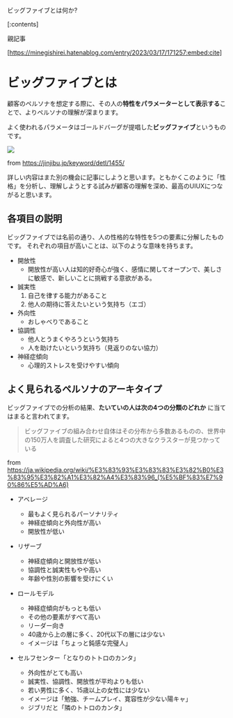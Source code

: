 ビッグファイブとは何か?






[:contents]

親記事

[https://minegishirei.hatenablog.com/entry/2023/03/17/171257:embed:cite]



# ビッグファイブとは

顧客のペルソナを想定する際に、その人の**特性をパラメーターとして表示する**ことで、よりペルソナの理解が深まります。

よく使われるパラメータはゴールドバーグが提唱した**ビッグファイブ**というものです。

<img src="https://motose-shinrishi.com/wp-content/uploads/2022/03/exam1-80.jpg">

from https://jinjibu.jp/keyword/detl/1455/

詳しい内容はまた別の機会に記事にしようと思います。ともかくこのように「性格」を分析し、理解しようとする試みが顧客の理解を深め、最高のUIUXにつながると思います。


## 各項目の説明

ビッグファイブでは名前の通り、人の性格的な特性を5つの要素に分解したものです。
それぞれの項目が高いことは、以下のような意味を持ちます。

- 開放性
  - 開放性が高い人は知的好奇心が強く、感情に関してオープンで、美しさに敏感で、新しいことに挑戦する意欲がある。
- 誠実性
  1. 自己を律する能力があること
  2. 他人の期待に答えたいという気持ち（エゴ）
- 外向性
  - おしゃべりであること
- 協調性
  - 他人とうまくやろうという気持ち
  - 人を助けたいという気持ち（見返りのない協力）
- 神経症傾向
  - 心理的ストレスを受けやすい傾向



## よく見られるペルソナのアーキタイプ

ビッグファイブでの分析の結果、**たいていの人は次の4つの分類のどれか** に当てはまると言われてます。

> ビッグファイブの組み合わせ自体はその分布から多数あるものの、世界中の150万人を調査した研究によると4つの大きなクラスターが見つかっている

from https://ja.wikipedia.org/wiki/%E3%83%93%E3%83%83%E3%82%B0%E3%83%95%E3%82%A1%E3%82%A4%E3%83%96_(%E5%BF%83%E7%90%86%E5%AD%A6)


- アベレージ
    - 最もよく見られるパーソナリティ
    - 神経症傾向と外向性が高い
    - 開放性が低い


- リザーブ
    - 神経症傾向と開放性が低い
    - 協調性と誠実性もやや高い
    - 年齢や性別の影響を受けにくい


- ロールモデル
    - 神経症傾向がもっとも低い
    - その他の要素がすべて高い
    - リーダー向き
    - 40歳から上の層に多く、20代以下の層には少ない
    - イメージは「ちょっと鈍感な完璧人」


- セルフセンター「となりのトトロのカンタ」
    - 外向性がとても高い
    - 誠実性、協調性、開放性が平均よりも低い
    - 若い男性に多く、15歳以上の女性には少ない
    - イメージは「勉強、チームプレイ、寛容性が少ない陽キャ」
    - ジブリだと「隣のトトロのカンタ」
